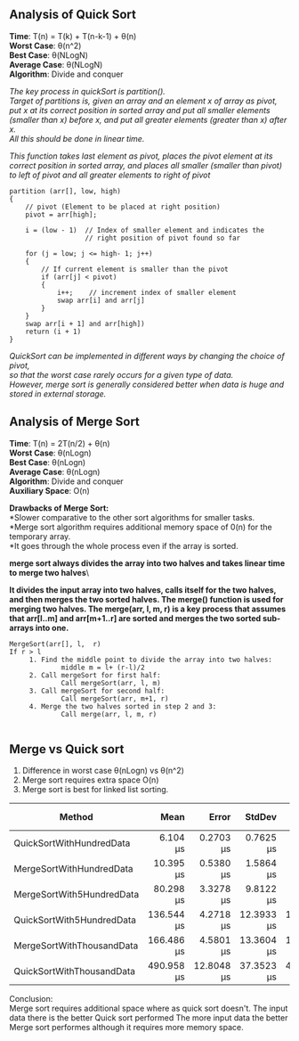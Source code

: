 ﻿## **Analysis of Quick Sort**

**Time**: T(n) = T(k) + T(n-k-1) + θ(n)\
**Worst Case**: θ(n^2)\
**Best Case**: θ(NLogN)\
**Average Case**: θ(NLogN)\
**Algorithm**: Divide and conquer

_The key process in quickSort is partition().\
Target of partitions is, given an array and an element x of array as pivot,\
put x at its correct position in sorted array and put all smaller elements (smaller than x) before x, and put all greater elements (greater than x) after x.\
All this should be done in linear time._

 _This function takes last element as pivot, places
the pivot element at its correct position in sorted
array, and places all smaller (smaller than pivot)
to left of pivot and all greater elements to right
of pivot_ 


```
partition (arr[], low, high)
{
    // pivot (Element to be placed at right position)
    pivot = arr[high];

    i = (low - 1)  // Index of smaller element and indicates the 
                   // right position of pivot found so far

    for (j = low; j <= high- 1; j++)
    {
        // If current element is smaller than the pivot
        if (arr[j] < pivot)
        {
            i++;    // increment index of smaller element
            swap arr[i] and arr[j]
        }
    }
    swap arr[i + 1] and arr[high])
    return (i + 1)
}
```

_QuickSort can be implemented in different ways by changing the choice of pivot,\
so that the worst case rarely occurs for a given type of data.\
However, merge sort is generally considered better when data is huge and stored in external storage._ 


## Analysis of Merge Sort
**Time**: T(n) = 2T(n/2) + θ(n)\
**Worst Case**: θ(nLogn)\
**Best Case**: θ(nLogn)\
**Average Case**: θ(nLogn)\
**Algorithm**: Divide and conquer\
**Auxiliary Space**: O(n)

**Drawbacks of Merge Sort:**\
*Slower comparative to the other sort algorithms for smaller tasks.\
*Merge sort algorithm requires additional memory space of 0(n) for the temporary array.\
*It goes through the whole process even if the  array is sorted.

**merge sort always divides the array into two halves and takes linear time to merge two halves**\

**It divides the input array into two halves, calls itself for the two halves, and then merges the two sorted halves. The merge() function is used for merging two halves. The merge(arr, l, m, r) is a key process that assumes that arr[l..m] and arr[m+1..r] are sorted and merges the two sorted sub-arrays into one.**

```
MergeSort(arr[], l,  r)
If r > l
     1. Find the middle point to divide the array into two halves:  
             middle m = l+ (r-l)/2
     2. Call mergeSort for first half:   
             Call mergeSort(arr, l, m)
     3. Call mergeSort for second half:
             Call mergeSort(arr, m+1, r)
     4. Merge the two halves sorted in step 2 and 3:
             Call merge(arr, l, m, r)
             
```

## Merge vs Quick sort

1) Difference in worst case θ(nLogn) vs θ(n^2)
2) Merge sort requires extra space O(n)
3) Merge sort is best for linked list sorting.

|                    Method |       Mean |      Error |     StdDev |     Median | Rank |    Gen 0 | Gen 1 | Gen 2 | Allocated |
|-------------------------- |-----------:|-----------:|-----------:|-----------:|-----:|---------:|------:|------:|----------:|
|  QuickSortWithHundredData |   6.104 μs |  0.2703 μs |  0.7625 μs |   5.860 μs |    1 |        - |     - |     - |         - |
|  MergeSortWithHundredData |  10.395 μs |  0.5380 μs |  1.5864 μs |  10.010 μs |    2 |  13.7939 |     - |     - |   21648 B |
| MergeSortWith5HundredData |  80.298 μs |  3.3278 μs |  9.8122 μs |  79.077 μs |    3 |  76.7822 |     - |     - |  120432 B |
| QuickSortWith5HundredData | 136.544 μs |  4.2718 μs | 12.3933 μs | 134.496 μs |    4 |        - |     - |     - |         - |
| MergeSortWithThousandData | 166.486 μs |  4.5801 μs | 13.3604 μs | 165.830 μs |    5 | 161.1328 |     - |     - |  252960 B |
| QuickSortWithThousandData | 490.958 μs | 12.8048 μs | 37.3523 μs | 483.955 μs |    6 |        - |     - |     - |         - |


Conclusion:\
Merge sort requires additional space where as quick sort doesn't.
The input data there is the better Quick sort performed
The more input data the better Merge sort performes although it requires more memory space.